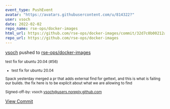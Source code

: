 ```yaml
---
event_type: PushEvent
avatar: "https://avatars.githubusercontent.com/u/814322?"
user: vsoch
date: 2022-02-02
repo_name: rse-ops/docker-images
html_url: https://github.com/rse-ops/docker-images/commit/32d7c0b00212a850bf2ef0d7c6d7afee368ad1fe
repo_url: https://github.com/rse-ops/docker-images
---
```


<a href='https://github.com/vsoch' target='_blank'>vsoch</a> pushed to <a href='https://github.com/rse-ops/docker-images' target='_blank'>rse-ops/docker-images</a>

<small>test fix for ubuntu 20.04 (#56)

* test fix for ubuntu 20.04

Spack yesterday merged a pr that adds external find for gettext, and this
is what is failing our builds. the fix here is to be explicit about what we are allowing
to find

Signed-off-by: vsoch <vsoch@users.noreply.github.com></small>

<a href='https://github.com/rse-ops/docker-images/commit/32d7c0b00212a850bf2ef0d7c6d7afee368ad1fe' target='_blank'>View Commit</a>